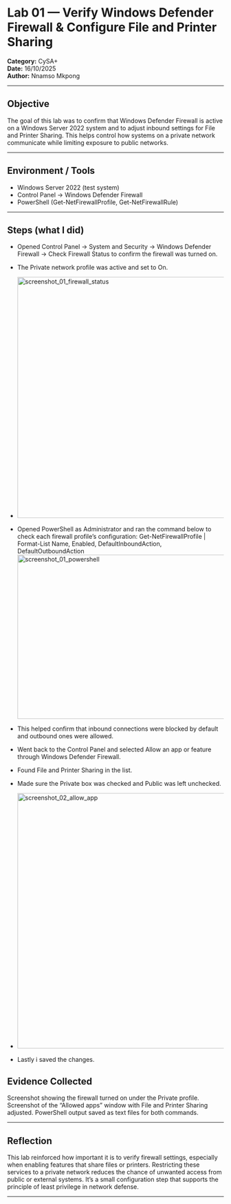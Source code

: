 # Lab 01 — Verify Windows Defender Firewall & Configure File and Printer Sharing
**Category:** CySA+  
**Date:** 16/10/2025  
**Author:** Nnamso Mkpong

---

## Objective
The goal of this lab was to confirm that Windows Defender Firewall is active on a Windows Server 2022 system and to adjust inbound settings for File and Printer Sharing. This helps control how systems on a private network communicate while limiting exposure to public networks.

---

## Environment / Tools
- Windows Server 2022 (test system)  
- Control Panel → Windows Defender Firewall  
- PowerShell (Get-NetFirewallProfile, Get-NetFirewallRule)

---

## Steps (what I did)
- Opened Control Panel → System and Security → Windows Defender Firewall → Check Firewall Status to confirm the firewall was turned on.
- The Private network profile was active and set to On.
- <img width="1010" height="559" alt="screenshot_01_firewall_status" src="https://github.com/user-attachments/assets/5843556e-963a-4033-8cd4-4cdb502c2caf" />

- Opened PowerShell as Administrator and ran the command below to check each firewall profile’s configuration:
  Get-NetFirewallProfile | Format-List Name, Enabled, DefaultInboundAction, DefaultOutboundAction
  <img width="962" height="381" alt="screenshot_01_powershell" src="https://github.com/user-attachments/assets/53a827ff-ee8f-42b2-8f99-2ac710a93eac" />

- This helped confirm that inbound connections were blocked by default and outbound ones were allowed.
- Went back to the Control Panel and selected Allow an app or feature through Windows Defender Firewall. 
- Found File and Printer Sharing in the list.
- Made sure the Private box was checked and Public was left unchecked.
- <img width="1022" height="592" alt="screenshot_02_allow_app" src="https://github.com/user-attachments/assets/5c5038b3-0a40-4b44-8f49-7acf2faa7bfd" />

- Lastly i saved the changes.

Evidence Collected
---
Screenshot showing the firewall turned on under the Private profile.
Screenshot of the “Allowed apps” window with File and Printer Sharing adjusted.
PowerShell output saved as text files for both commands.

---

Reflection
---
This lab reinforced how important it is to verify firewall settings, especially when enabling features that share files or printers. Restricting these services to a private network reduces the chance of unwanted access from public or external systems. It’s a small configuration step that supports the principle of least privilege in network defense.

---
